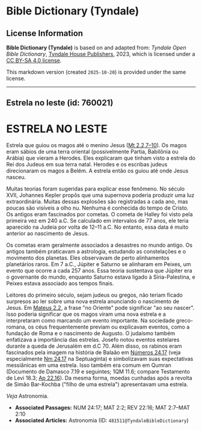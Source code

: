# Bible Dictionary (Tyndale)

## License Information

**Bible Dictionary (Tyndale)** is based on and adapted from: _Tyndale Open Bible Dictionary_, [Tyndale House Publishers](https://tyndaleopenresources.com/), 2023, which is licensed under a [CC BY-SA 4.0 license](https://creativecommons.org/licenses/by-sa/4.0/legalcode.en).

This markdown version (created `2025-10-20`) is provided under the same license.



--------------------------------

## Estrela no leste (id: 760021)

ESTRELA NO LESTE
================

Estrela que guiou os magos até o menino Jesus ([Mt 2\.2,7](https://ref.ly/Matt2:2,Matt2:7-Matt2:10)[–](https://ref.ly/Matt2:2)[10](https://ref.ly/Matt2:2,Matt2:7-Matt2:10)). Os magos eram sábios de uma terra oriental (possivelmente Partia, Babilônia ou Arábia) que vieram a Herodes. Eles explicaram que tinham visto a estrela do Rei dos Judeus em sua terra natal. Herodes e os escribas judeus direcionaram os magos a Belém. A estrela então os guiou até onde Jesus nasceu.

Muitas teorias foram sugeridas para explicar esse fenômeno. No século XVII, Johannes Kepler propôs que uma supernova poderia produzir uma luz extraordinária. Muitas dessas explosões são registradas a cada ano, mas poucas são visíveis a olho nu. Nenhuma é conhecida do tempo de Cristo. Os antigos eram fascinados por cometas. O cometa de Halley foi visto pela primeira vez em 240 a.C. Se calculado em intervalos de 77 anos, ele teria aparecido na Judeia por volta de 12–11 a.C. No entanto, essa data é muito anterior ao nascimento de Jesus.

Os cometas eram geralmente associados a desastres no mundo antigo. Os antigos também praticavam a astrologia, estudando as constelações e o movimento dos planetas. Eles observavam de perto alinhamentos planetários raros. Em 7 a.C., Júpiter e Saturno se alinharam em Peixes, um evento que ocorre a cada 257 anos. Essa teoria sustentava que Júpiter era o governante do mundo, enquanto Saturno estava ligado à Síria\-Palestina, e Peixes estava associado aos tempos finais.

Leitores do primeiro século, sejam judeus ou gregos, não teriam ficado surpresos ao ler sobre uma nova estrela anunciando o nascimento de Jesus. Em [Mateus 2\.2,](https://ref.ly/Matt2:2) a frase "no Oriente" pode significar "ao seu nascer". Isso poderia significar que os magos viram uma nova estrela e a interpretaram como marcando um evento importante. Na sociedade greco\-romana, os céus frequentemente previam ou explicavam eventos, como a fundação de Roma e o nascimento de Augusto. O judaísmo também enfatizava a importância das estrelas. Josefo notou eventos estelares durante a queda de Jerusalém em d.C 70\. Além disso, os rabinos eram fascinados pela imagem na história de Balaão em [Números 24\.17](https://ref.ly/Num24:17) (veja especialmente [Nm 24\.17](https://ref.ly/Num24:17) na Septuaginta) e simbolizavam suas expectativas messiânicas em uma estrela. Isso também era comum em Qumran (Documento de Damasco 7\.19 e seguintes; 1QM 11\.6; compare Testamento de Levi 18\.3; [Ap 22\.16](https://ref.ly/Rev22:16)). Da mesma forma, moedas cunhadas após a revolta de Simão Bar\-Kochba ("filho de uma estrela") apresentavam uma estrela.

*Veja* Astronomia.

* **Associated Passages:** NUM 24:17; MAT 2:2; REV 22:16; MAT 2:7–MAT 2:10
* **Associated Articles:** Astronomia (ID: `481511@TyndaleBibleDictionary`)

